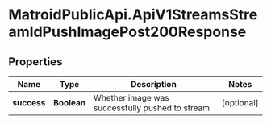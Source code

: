 # MatroidPublicApi.ApiV1StreamsStreamIdPushImagePost200Response

## Properties

Name | Type | Description | Notes
------------ | ------------- | ------------- | -------------
**success** | **Boolean** | Whether image was successfully pushed to stream | [optional] 


